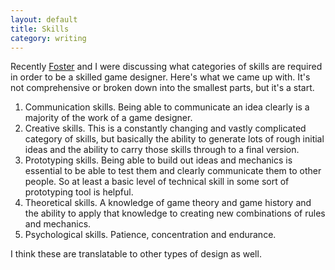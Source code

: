 ```yaml
---
layout: default
title: Skills
category: writing
---
```


Recently [Foster](http://twitter.com/foster_stilp) and I were discussing what categories of skills are required in order to be a skilled game designer. Here's what we came up with. It's not comprehensive or broken down into the smallest parts, but it's a start.

1. Communication skills. Being able to communicate an idea clearly is a majority of the work of a game designer.
2. Creative skills. This is a constantly changing and vastly complicated category of skills, but basically the ability to generate lots of rough initial ideas and the ability to carry those skills through to a final version.
3. Prototyping skills. Being able to build out ideas and mechanics is essential to be able to test them and clearly communicate them to other people. So at least a basic level of technical skill in some sort of prototyping tool is helpful.
4. Theoretical skills. A knowledge of game theory and game history and the ability to apply that knowledge to creating new combinations of rules and mechanics.
5. Psychological skills. Patience, concentration and endurance.

I think these are translatable to other types of design as well.